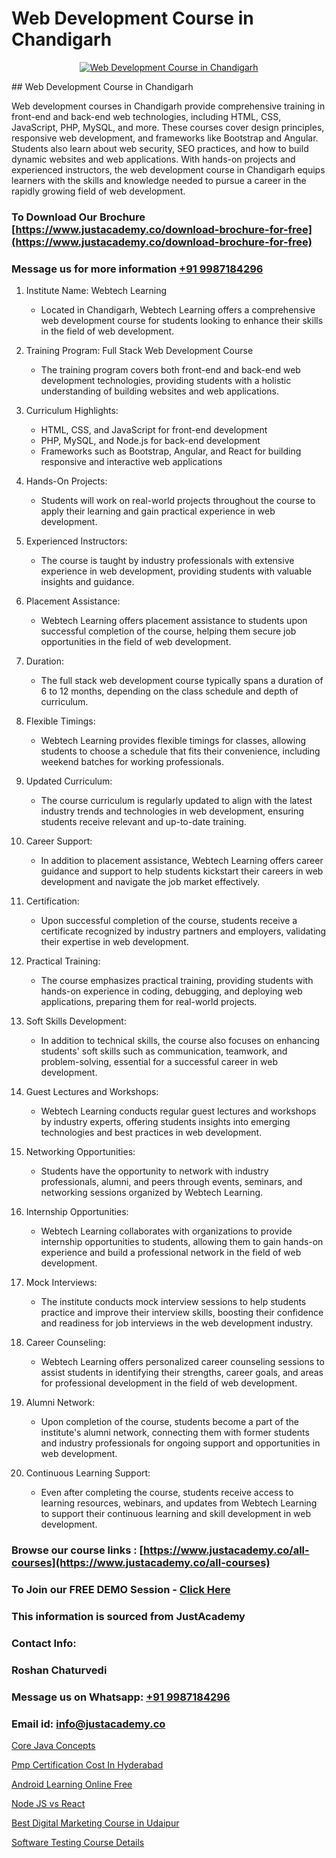 # Web Development Course in Chandigarh

<p align="center">
  <a href="https://justacademy.co/program-detail/full-stack-web-development">
    <img src="https://justacademy.co/storage2/program_images/1704700371.webp" alt="Web Development Course in Chandigarh">
  </a>
</p>
## Web Development Course in Chandigarh

Web development courses in Chandigarh provide comprehensive training in front-end and back-end web technologies, including HTML, CSS, JavaScript, PHP, MySQL, and more. These courses cover design principles, responsive web development, and frameworks like Bootstrap and Angular. Students also learn about web security, SEO practices, and how to build dynamic websites and web applications. With hands-on projects and experienced instructors, the web development course in Chandigarh equips learners with the skills and knowledge needed to pursue a career in the rapidly growing field of web development.
### To Download Our Brochure [https://www.justacademy.co/download-brochure-for-free](https://www.justacademy.co/download-brochure-for-free)
### Message us for more information [+91 9987184296](https://api.whatsapp.com/send?phone=919987184296)
1) Institute Name: Webtech Learning
   - Located in Chandigarh, Webtech Learning offers a comprehensive web development course for students looking to enhance their skills in the field of web development.

2) Training Program: Full Stack Web Development Course
   - The training program covers both front-end and back-end web development technologies, providing students with a holistic understanding of building websites and web applications.

3) Curriculum Highlights:
   - HTML, CSS, and JavaScript for front-end development
   - PHP, MySQL, and Node.js for back-end development
   - Frameworks such as Bootstrap, Angular, and React for building responsive and interactive web applications

4) Hands-On Projects:
   - Students will work on real-world projects throughout the course to apply their learning and gain practical experience in web development.

5) Experienced Instructors:
   - The course is taught by industry professionals with extensive experience in web development, providing students with valuable insights and guidance.

6) Placement Assistance:
   - Webtech Learning offers placement assistance to students upon successful completion of the course, helping them secure job opportunities in the field of web development.

7) Duration:
   - The full stack web development course typically spans a duration of 6 to 12 months, depending on the class schedule and depth of curriculum.

8) Flexible Timings:
   - Webtech Learning provides flexible timings for classes, allowing students to choose a schedule that fits their convenience, including weekend batches for working professionals.

9) Updated Curriculum:
   - The course curriculum is regularly updated to align with the latest industry trends and technologies in web development, ensuring students receive relevant and up-to-date training.

10) Career Support:
    - In addition to placement assistance, Webtech Learning offers career guidance and support to help students kickstart their careers in web development and navigate the job market effectively.

11) Certification:
    - Upon successful completion of the course, students receive a certificate recognized by industry partners and employers, validating their expertise in web development.

12) Practical Training:
    - The course emphasizes practical training, providing students with hands-on experience in coding, debugging, and deploying web applications, preparing them for real-world projects.

13) Soft Skills Development:
    - In addition to technical skills, the course also focuses on enhancing students' soft skills such as communication, teamwork, and problem-solving, essential for a successful career in web development.

14) Guest Lectures and Workshops:
    - Webtech Learning conducts regular guest lectures and workshops by industry experts, offering students insights into emerging technologies and best practices in web development.

15) Networking Opportunities:
    - Students have the opportunity to network with industry professionals, alumni, and peers through events, seminars, and networking sessions organized by Webtech Learning.

16) Internship Opportunities:
    - Webtech Learning collaborates with organizations to provide internship opportunities to students, allowing them to gain hands-on experience and build a professional network in the field of web development.

17) Mock Interviews:
    - The institute conducts mock interview sessions to help students practice and improve their interview skills, boosting their confidence and readiness for job interviews in the web development industry.

18) Career Counseling:
    - Webtech Learning offers personalized career counseling sessions to assist students in identifying their strengths, career goals, and areas for professional development in the field of web development.

19) Alumni Network:
    - Upon completion of the course, students become a part of the institute's alumni network, connecting them with former students and industry professionals for ongoing support and opportunities in web development.

20) Continuous Learning Support:
    - Even after completing the course, students receive access to learning resources, webinars, and updates from Webtech Learning to support their continuous learning and skill development in web development.

### Browse our course links : [https://www.justacademy.co/all-courses](https://www.justacademy.co/all-courses) 
### To Join our FREE DEMO Session - [Click Here](https://www.justacademy.co/register-for-course-demo)


### This information is sourced from JustAcademy
### Contact Info:
### Roshan Chaturvedi
### Message us on Whatsapp: [+91 9987184296](https://api.whatsapp.com/send?phone=919987184296)
### Email id: [info@justacademy.co](mailto:info@justacademy.co)
                
[Core Java Concepts](https://www.linkedin.com/pulse/core-java-concepts-justacademy-cupertino-wwqnc/)

[Pmp Certification Cost In Hyderabad](https://www.linkedin.com/pulse/pmp-certification-cost-hyderabad-justacademy-ahmedabad-fr36e?trackingId=CQYQU%2BmUKpXWR4HCWz5sFg%3D%3D&lipi=urn%3Ali%3Apage%3Ad_flagship3_company_admin%3BsgxkE5t4R9iHWE9515x%2Fgw%3D%3D)

[Android Learning Online Free](https://medium.com/@mahi3106/android-learning-online-free-e1bf6808a893)

[Node JS vs React](https://medium.com/@ranemanish460/node-js-vs-react-d642fa563eac)

[Best Digital Marketing Course in Udaipur](https://justacademyin.github.io/justacademy/best-digital-marketing-course-in-udaipur)

[Software Testing Course Details](https://justacademyin.github.io/justacademy/software-testing-course-details)

